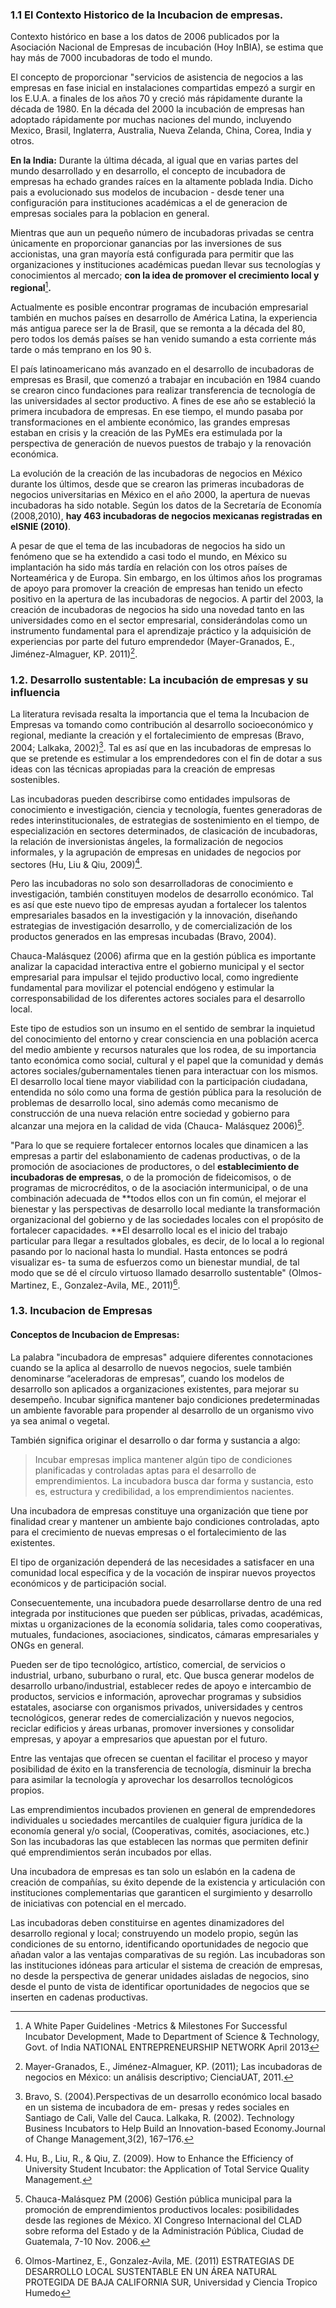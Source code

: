 ### 1.1 El Contexto Historico de la Incubacion de empresas.

Contexto histórico en base a los datos de 2006 publicados por la Asociación Nacional de Empresas de incubación \(Hoy InBIA\), se estima que hay más de 7000 incubadoras de todo el mundo.

El concepto de proporcionar "servicios de asistencia de negocios a las empresas en fase inicial en instalaciones compartidas empezó a surgir en los E.U.A. a finales de los años 70 y creció más rápidamente durante la década de 1980. En la década del 2000 la incubación de empresas han adoptado rápidamente por muchas naciones del mundo, incluyendo Mexico, Brasil, Inglaterra, Australia, Nueva Zelanda, China, Corea, India y otros.

**En la India:** Durante la última década, al igual que en varias partes del mundo desarrollado y en desarrollo, el concepto de incubadora de empresas ha echado grandes raíces en la altamente poblada India. Dicho pais a evolucionado sus modelos de incubacion - desde tener una configuración para instituciones académicas a el de generacion de empresas sociales para la poblacion en general.

Mientras que aun un pequeño número de incubadoras privadas se centra únicamente en proporcionar ganancias por las inversiones de sus accionistas, una gran mayoría está configurada para permitir que las organizaciones y instituciones académicas puedan llevar sus tecnologías y conocimientos al mercado; **con la idea de promover el crecimiento local y regional**[^1]**.**

Actualmente es posible encontrar programas de incubación empresarial también en muchos países en desarrollo de América Latina, la experiencia más antigua parece ser la de Brasil, que se remonta a la década del 80, pero todos los demás países se han venido sumando a esta corriente más tarde o más temprano en los 90 ́s.

El país latinoamericano más avanzado en el desarrollo de incubadoras de empresas es Brasil, que comenzó a trabajar en incubación en 1984 cuando se crearon cinco fundaciones para realizar transferencia de tecnología de las universidades al sector productivo. A fines de ese año se estableció la primera incubadora de empresas. En ese tiempo, el mundo pasaba por transformaciones en el ambiente económico, las grandes empresas estaban en crisis y la creación de las PyMEs era estimulada por la perspectiva de generación de nuevos puestos de trabajo y la renovación económica.

La evolución de la creación de las incubadoras de negocios en México durante los últimos, desde que se crearon las primeras incubadoras de negocios universitarias en México en el año 2000, la apertura de nuevas incubadoras ha sido notable. Según los datos de la Secretaría de Economía \(2008,2010\), **hay 463 incubadoras de negocios mexicanas registradas en elSNIE \(2010\)**.

A pesar de que el tema de las incubadoras de negocios ha sido un fenómeno que se ha extendido a casi todo el mundo, en México su implantación ha sido más tardía en relación con los otros países de Norteamérica y de Europa. Sin embargo, en los últimos años los programas de apoyo para promover la creación de empresas han tenido un efecto positivo en la apertura de las incubadoras de negocios. A partir del 2003, la creación de incubadoras de negocios ha sido una novedad tanto en las universidades como en el sector empresarial, considerándolas como un instrumento fundamental para el aprendizaje práctico y la adquisición de experiencias por parte del futuro emprendedor \(Mayer-Granados, E., Jiménez-Almaguer, KP. 2011\)[^2].

### 1.2. Desarrollo sustentable: La incubación de empresas y su influencia

La literatura revisada resalta la importancia que el tema la Incubacion de Empresas va tomando como contribución al desarrollo socioeconómico y regional, mediante la creación y el fortalecimiento de empresas \(Bravo, 2004; Lalkaka, 2002\)[^3]. Tal es así que en las incubadoras de empresas lo que se pretende es estimular a los emprendedores con el fin de dotar a sus ideas con las técnicas apropiadas para la creación de empresas sostenibles.

Las incubadoras pueden describirse como entidades impulsoras de conocimiento e investigación, ciencia y tecnología, fuentes generadoras de redes interinstitucionales, de estrategias de sostenimiento en el tiempo, de especialización en sectores determinados, de clasicación de incubadoras, la relación de inversionistas ángeles, la formalización de negocios informales, y la agrupación de empresas en unidades de negocios por sectores \(Hu, Liu & Qiu, 2009\)[^4].

Pero las incubadoras no solo son desarrolladoras de conocimiento e investigación, también constituyen modelos de desarrollo económico. Tal es así que este nuevo tipo de empresas ayudan a fortalecer los talentos empresariales basados en la investigación y la innovación, diseñando estrategias de investigación desarrollo, y de comercialización de los productos generados en las empresas incubadas \(Bravo, 2004\).

Chauca-Malásquez \(2006\) afirma que en la gestión pública es importante analizar la capacidad interactiva entre el gobierno municipal y el sector empresarial para impulsar el tejido productivo local, como ingrediente fundamental para movilizar el potencial endógeno y estimular la corresponsabilidad de los diferentes actores sociales para el desarrollo local.

Este tipo de estudios son un insumo en el sentido de sembrar la inquietud del conocimiento del entorno y crear consciencia en una población acerca del medio ambiente y recursos naturales que los rodea, de su importancia tanto económica como social, cultural y el papel que la comunidad y demás actores sociales/gubernamentales tienen para interactuar con los mismos. El desarrollo local tiene mayor viabilidad con la participación ciudadana, entendida no sólo como una forma de gestión pública para la resolución de problemas de desarrollo local, sino además como mecanismo de construcción de una nueva relación entre sociedad y gobierno para alcanzar una mejora en la calidad de vida \(Chauca- Malásquez 2006\)[^5].

"Para lo que se requiere fortalecer entornos locales que dinamicen a las empresas a partir del eslabonamiento de cadenas productivas, o de la promoción de asociaciones de productores, o del **establecimiento de incubadoras de empresas**, o de la promoción de fideicomisos, o de programas de microcréditos, o de la asociación intermunicipal, o de una combinación adecuada de **todos ellos con un fin común, el mejorar el bienestar y las perspectivas de desarrollo local mediante la transformación organizacional del gobierno y de las sociedades locales con el propósito de fortalecer capacidades. **El desarrollo local es el inicio del trabajo particular para llegar a resultados globales, es decir, de lo local a lo regional pasando por lo nacional hasta lo mundial. Hasta entonces se podrá visualizar es- ta suma de esfuerzos como un bienestar mundial, de tal modo que se dé el círculo virtuoso llamado desarrollo sustentable" \(Olmos-Martinez, E., Gonzalez-Avila, ME., 2011\)[^6].

### 1.3. Incubacion de Empresas

#### Conceptos de Incubacion de Empresas:

La palabra "incubadora de empresas" adquiere diferentes connotaciones cuando se la aplica al desarrollo de nuevos negocios, suele también denominarse “aceleradoras de empresas”, cuando los modelos de desarrollo son aplicados a organizaciones existentes, para mejorar su desempeño. Incubar significa mantener bajo condiciones predeterminadas un ambiente favorable para propender al desarrollo de un organismo vivo ya sea animal o vegetal.

También significa originar el desarrollo o dar forma y sustancia a algo:

> Incubar empresas implica mantener algún tipo de condiciones planificadas y controladas aptas para el desarrollo de emprendimientos. La incubadora busca dar forma y sustancia, esto es, estructura y credibilidad, a los emprendimientos nacientes.

Una incubadora de empresas constituye una organización que tiene por finalidad crear y mantener un ambiente bajo condiciones controladas, apto para el crecimiento de nuevas empresas o el fortalecimiento de las existentes.

El tipo de organización dependerá de las necesidades a satisfacer en una comunidad local específica y de la vocación de inspirar nuevos proyectos económicos y de participación social.

Consecuentemente, una incubadora puede desarrollarse dentro de una red integrada por instituciones que pueden ser públicas, privadas, académicas, mixtas u organizaciones de la economía solidaria, tales como cooperativas, mutuales, fundaciones, asociaciones, sindicatos, cámaras empresariales y ONGs en general.

Pueden ser de tipo tecnológico, artístico, comercial, de servicios o industrial, urbano, suburbano o rural, etc. Que busca generar modelos de desarrollo urbano/industrial, establecer redes de apoyo e intercambio de productos, servicios e información, aprovechar programas y subsidios estatales, asociarse con organismos privados, universidades y centros tecnológicos, generar redes de comercialización y nuevos negocios, reciclar edificios y áreas urbanas, promover inversiones y consolidar empresas, y apoyar a empresarios que apuestan por el futuro.

Entre las ventajas que ofrecen se cuentan el facilitar el proceso y mayor posibilidad de éxito en la transferencia de tecnología, disminuir la brecha para asimilar la tecnología y aprovechar los desarrollos tecnológicos propios.

Las emprendimientos incubados provienen en general de emprendedores individuales u sociedades mercantiles de cualquier figura jurídica de la economía general y/o social, \(Cooperativas, comités, asociaciones, etc.\) Son las incubadoras las que establecen las normas que permiten definir qué emprendimientos serán incubados por ellas.

Una incubadora de empresas es tan solo un eslabón en la cadena de creación de compañías, su éxito depende de la existencia y articulación con instituciones complementarias que garanticen el surgimiento y desarrollo de iniciativas con potencial en el mercado.

Las incubadoras deben constituirse en agentes dinamizadores del desarrollo regional y local; construyendo un modelo propio, según las condiciones de su entorno, identificando oportunidades de negocio que añadan valor a las ventajas comparativas de su región. Las incubadoras son las instituciones idóneas para articular el sistema de creación de empresas, no desde la perspectiva de generar unidades aisladas de negocios, sino desde el punto de vista de identificar oportunidades de negocios que se inserten en cadenas productivas. 



[^1]: A White Paper Guidelines -Metrics & Milestones For Successful Incubator Development, Made to Department of Science & Technology, Govt. of India NATIONAL ENTREPRENEURSHIP NETWORK April 2013

[^2]: Mayer-Granados, E., Jiménez-Almaguer, KP. \(2011\); Las incubadoras de negocios en México: un análisis descriptivo; CienciaUAT, 2011.

[^3]: Bravo, S. \(2004\).Perspectivas de un desarrollo económico local basado en un sistema de incubadora de em- presas y redes sociales en Santiago de Cali, Valle del Cauca. Lalkaka, R. \(2002\). Technology Business Incubators to Help Build an Innovation-based Economy.Journal of Change Management,3\(2\), 167–176.

[^4]: Hu, B., Liu, R., & Qiu, Z. \(2009\). How to Enhance the Efficiency of University Student Incubator: the Application of Total Service Quality Management.

[^5]: Chauca-Malásquez PM \(2006\) Gestión pública municipal para la promoción de emprendimientos productivos locales: posibilidades desde las regiones de México. XI Congreso Internacional del CLAD sobre reforma del Estado y de la Administración Pública, Ciudad de Guatemala, 7-10 Nov. 2006.

[^6]: Olmos-Martinez, E., Gonzalez-Avila, ME. \(2011\) ESTRATEGIAS DE DESARROLLO LOCAL SUSTENTABLE EN UN ÁREA NATURAL PROTEGIDA DE BAJA CALIFORNIA SUR, Universidad y Ciencia Tropico Humedo

